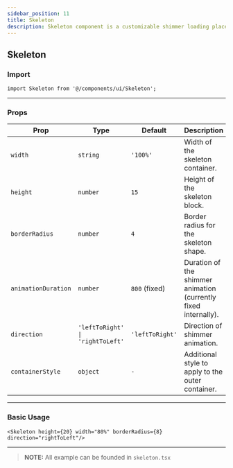 ```yaml
---
sidebar_position: 11
title: Skeleton
description: Skeleton component is a customizable shimmer loading placeholder for React Native. It provides a visually appealing animated gradient effect while content is loading.
---
```


## Skeleton

### Import

```tsx
import Skeleton from '@/components/ui/Skeleton';
```

---

### Props

| Prop                | Type                             | Default         | Description                                                     |
|---------------------|----------------------------------|-----------------|-----------------------------------------------------------------|
| `width`             | `string`                         | `'100%'`        | Width of the skeleton container.                                |
| `height`            | `number`                         | `15`            | Height of the skeleton block.                                   |
| `borderRadius`      | `number`                         | `4`             | Border radius for the skeleton shape.                           |
| `animationDuration` | `number`                         | `800` (fixed)   | Duration of the shimmer animation (currently fixed internally). |
| `direction`         | `'leftToRight' \| 'rightToLeft'` | `'leftToRight'` | Direction of shimmer animation.                                 |
| `containerStyle`    | `object`                         | `-`     | Additional style to apply to the outer container.               |

---

### Basic Usage

```tsx
<Skeleton height={20} width="80%" borderRadius={8} direction="rightToLeft"/>
```

---

> **NOTE:**
> All example can be founded in `skeleton.tsx`